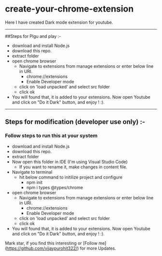 # create-your-chrome-extension
Here I have created Dark mode extension for youtube.

--------
##Steps for Plgu and play :-
  - download and install Node.js
  - download this repo.
  - extract folder
  - open chrome browser
     - Navigate to extensions from manage extensions or enter below line in URI.
         - chrome://extensions 
         - Enable Developer mode
     -  click on 'load unpacked' and select src folder
     - click ok
 - You will found that, it is added to your extensions.
 Now open Youtube and click on "Do it Dark" button, and enjoy !  :).  

----------------
## Steps for modification (developer use only) :- 
### Follow steps to run this at your system
  - download and install Node.js
  - download this repo.
  - extract folder
  - Now open this folder in IDE (I'm using Visual Studio Code)
      - If you want to rename it, make changes in content file.
  - Navigate to terminal 
      - hit below command to initilize project and configure
          - npm init
          - npm i types @types/chrome
  - open chrome browser
     - Navigate to extensions from manage extensions or enter below line in URI.
         - chrome://extensions 
         - Enable Developer mode
     -  click on 'load unpacked' and select src folder
     - click ok
 - You will found that, it is added to your extensions.
 Now open Youtube and click on "Do it Dark" button, and enjoy !  :).  
 
 Mark star, if you find this interesting or
 [Follow me] (https://github.com/vijaypurohit322/) for more Updates.
